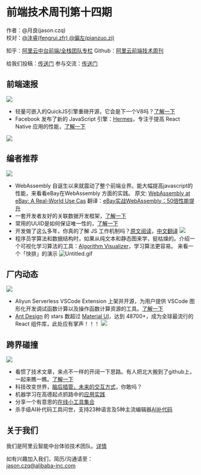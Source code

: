 # 前端技术周刊第十四期

作者：@月良(jason.czq) <br /> 
校对：[@沣睿(fengrui.zfr) ](/fengrui.zfr) [@偏左(pianzuo.zj) ](/pianzuo.zj)

知乎：[阿里云中台前端/全栈团队专栏](https://zhuanlan.zhihu.com/aliyun)
Github：[阿里云前端技术周刊](https://github.com/aliyunfe/weekly)

给我们投稿：[传送门](https://github.com/aliyunfe/weekly/issues/new)
参与交流：[传送门](https://github.com/aliyunfe/weekly/issues/5)


## 前端速报
![](https://img.alicdn.com/tfs/TB1T43Fa4iH3KVjSZPfXXXBiVXa-2560-600.jpg)
*  轻量可嵌入的QuickJS引擎重磅开源，它会是下一个V8吗？[了解一下](https://mp.weixin.qq.com/s/aUpxwQ6C4FZpnRZ151oFBA)
*  Facebook 发布了新的 JavaScript 引擎：[Hermes](https://github.com/facebook/hermes)，专注于提高 React Native 应用的性能，[了解一下](https://github.com/facebook/hermes)

![](https://img.alicdn.com/tfs/TB1INLWaKT2gK0jSZFvXXXnFXXa-1912-960.png) 

## 编者推荐
![](https://img.alicdn.com/tfs/TB11G3Ga2WG3KVjSZFPXXXaiXXa-2560-600.jpg)

* WebAssembly 自诞生以来就震动了整个前端业界。能大幅提高javascript的性能，来看看eBay在WebAssembly 方面的实践。
原文: [WebAssembly at eBay: A Real-World Use Cas](https://www.ebayinc.com/stories/blogs/tech/webassembly-at-ebay-a-real-world-use-case/)
翻译：[eBay实战WebAssembly：50倍性能提升](https://www.infoq.cn/article/vc*q7psQqWMaVU8igJeD)
* 一套开发者友好的关联数据开发框架，[了解一下](https://zhuanlan.zhihu.com/p/56327414)
* 常用的UUID是如何保证唯一性的，[了解一下](https://notes.tried.cc/uuid)
* 开发做了这么多年，你真的了解 JS 工作机制吗？[原文阅读](https://areknawo.com/javascript-from-the-inside-out/)，[中文翻译](https://www.infoq.cn/article/E2Vvaa-ZfIrMrjrxtdF9)
![](https://img.alicdn.com/tfs/TB1s6zYaNv1gK0jSZFFXXb0sXXa-2000-1657.png) 
* 程序员学算法和数据结构时，如果从纯文本和静态图来学，挺枯燥的。介绍一个可视化学习算法的工具：[Algorithm Visualizer](https://github.com/algorithm-visualizer/algorithm-visualizer)，学习算法更容易。
 来看一个「快排」的演示
 ![Untitled.gif](https://intranetproxy.alipay.com/skylark/lark/0/2019/gif/13853/1563436467383-978db6c4-9d41-45d6-a85f-e482b60363f7.gif) 


## 厂内动态
![](https://img.alicdn.com/tfs/TB1GNoHa.uF3KVjSZK9XXbVtXXa-2560-600.jpg)

* Aliyun Serverless VSCode Extension 上架并开源，为用户提供 VSCode 图形化开发调试函数计算以及操作函数计算资源的工具。[了解一下](https://github.com/alibaba/serverless-vscode)
* [Ant Design](https://github.com/ant-design/ant-design) 的 stars 数超过 [Material UI](https://github.com/mui-org/material-ui)，达到 48700+，成为全球最流行的 React 组件库，此处应有掌声！！！
![](https://img.alicdn.com/tfs/TB1TezYaUD1gK0jSZFGXXbd3FXa-1440-866.png) 




## 跨界碰撞
![](https://img.alicdn.com/tfs/TB11FUIa81D3KVjSZFyXXbuFpXa-2560-600.jpg)

* 看惯了技术文章，来点不一样的开阔一下思路。有人把北大搬到了github上，一起来瞧一瞧。[了解一下](https://github.com/lib-pku/libpku)
* 科技改变世界，[脑后插管，未来的交互方式](https://mp.weixin.qq.com/s/YqM_QNIycfltYEFLM7lPRA)，你敢吗？
* 机器学习在高德起点抓路中的[应用实践](https://mp.weixin.qq.com/s/c8KkSIKkj4Gby0n9T9s4mA)
* 分享一个有意思的[在线小工具集合](http://www.atoolbox.net/)
* 杀手级AI补代码工具问世，支持23种语言及5种主流编辑器[AI补代码](https://mp.weixin.qq.com/s/nyyLc_Zo_uRIVqZT-ZlZuQ)

## 关于我们

我们是阿里云智能中台体验技术团队。[详情](https://github.com/aliyunfe/weekly/blob/master/about.md)

如有兴趣加入我们，简历/沟通请至：<br />
[jason.czq@alibaba-inc.com](mailto:jason.czq@alibaba-inc.com)
